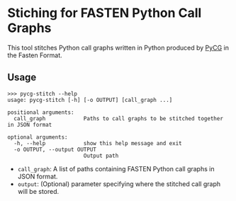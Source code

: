 # Stiching for FASTEN Python Call Graphs

This tool stitches Python
call graphs written in Python produced by [PyCG](https://github.com/vitsalis/PyCG.git) in the Fasten Format.

## Usage

```
>>> pycg-stitch --help
usage: pycg-stitch [-h] [-o OUTPUT] [call_graph ...]

positional arguments:
  call_graph            Paths to call graphs to be stitched together in JSON format

optional arguments:
  -h, --help            show this help message and exit
  -o OUTPUT, --output OUTPUT
                        Output path
```

* `call_graph`: A list of paths containing FASTEN Python call graphs in JSON
  format.
* `output`: (Optional) parameter specifying where the stitched call graph will
  be stored.


